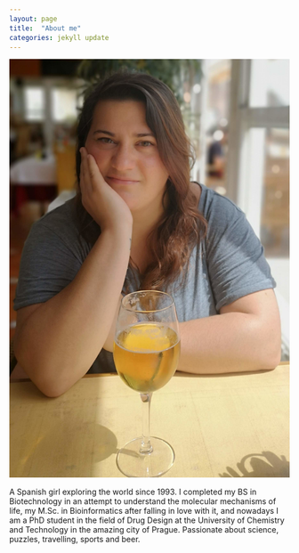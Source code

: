 ```yaml
---
layout: page
title:  "About me"
categories: jekyll update
---
```

![Image](/assests/terraceo2.jpg)

A Spanish girl exploring the world since 1993. I completed my BS in Biotechnology in an attempt to understand the molecular mechanisms of life, my M.Sc. in Bioinformatics after falling in love with it, and nowadays I am a PhD student in the field of Drug Design at the University of Chemistry and Technology in the amazing city of Prague. Passionate about science, puzzles, travelling, sports and beer.

